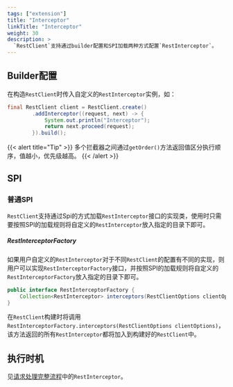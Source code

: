```yaml
---
tags: ["extension"]
title: "Interceptor"
linkTitle: "Interceptor"
weight: 30
description: >
  `RestClient`支持通过builder配置和SPI加载两种方式配置`RestInterceptor`。
---
```

## Builder配置
在构造`RestClient`时传入自定义的`RestInterceptor`实例，如：
```java
final RestClient client = RestClient.create()
        .addInterceptor((request, next) -> {
            System.out.println("Interceptor");
            return next.proceed(request);
        }).build();
```
{{< alert title="Tip" >}}
多个拦截器之间通过`getOrder()`方法返回值区分执行顺序，值越小，优先级越高。
{{< /alert >}}

## SPI
### 普通SPI
`RestClient`支持通过Spi的方式加载`RestInterceptor`接口的实现类，使用时只需要按照SPI的加载规则将自定义的`RestInterceptor`放入指定的目录下即可。
##### RestInterceptorFactory
如果用户自定义的`RestInterceptor`对于不同`RestClient`的配置有不同的实现，则用户可以实现`RestInterceptorFactory`接口，并按照SPI的加载规则将自定义的`RestInterceptorFactory`放入指定的目录下即可。
```java
public interface RestInterceptorFactory {
    Collection<RestInterceptor> interceptors(RestClientOptions clientOptions);
}
```
在`RestClient`构建时将调用`RestInterceptorFactory.interceptors(RestClientOptions clientOptions)`，该方法返回的所有`RestInterceptor`都将加入到构建好的`RestClient`中。

## 执行时机
见[请求处理完整流程](../process_of_restclient/)中的`RestInterceptor`。